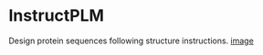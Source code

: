 # InstructPLM
Design protein sequences following structure instructions.
[image](assets/frameworkv3.pdf)